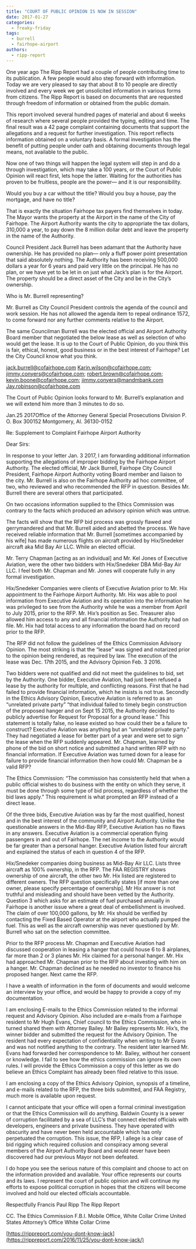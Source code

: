 ```yaml
---
title: "COURT OF PUBLIC OPINION IS NOW IN SESSION"
date: 2017-01-27
categories: 
  - freaky-friday
tags: 
  - burrell
  - fairhope-airport
authors: 
  - ripp-report
---
```


One year ago The Ripp Report had a couple of people contributing time to its publication. A few people would also step forward with information. Today we are very pleased to say that about 8 to 10 people are directly involved and every week we get unsolicited information in various forms from citizens. The Ripp Report is based on documents that are requested through freedom of information or obtained from the public domain.

This report involved several hundred pages of material and about 6 weeks of research where several people provided the typing, editing and time. The final result was a 42 page complaint containing documents that support the allegations and a request for further investigation. This report reflects information obtained on a voluntary basis. A formal investigation has the benefit of putting people under oath and obtaining documents through legal means, not available to the public.

Now one of two things will happen the legal system will step in and do a through investigation, which may take a 100 years, or the Court of Public Opinion will react first, lets hope the latter. Waiting for the authorities has proven to be fruitless, people are the power— and it is our responsibility.

Would you buy a car without the title? Would you buy a house, pay the mortgage, and have no title?

That is exactly the situation Fairhope tax payers find themselves in today. The Mayor wants the property at the Airport in the name of the City of Fairhope. The Airport Authority wants the city to appropriate the tax dollars, 310,000 a year, to pay down the 8 million dollar debt and leave the property in the name of the Authority.

Council President Jack Burrell has been adamant that the Authority have ownership. He has provided no plan— only a fluff power point presentation that said absolutely nothing. The Authority has been receiving 500,000 dollars a year for 6 years and paid very little on the principal. He has no plan, or we have yet to be let in on just what Jack’s plan is for the Airport. The property should be a direct asset of the City and be in the City’s ownership.

Who is Mr. Burrell representing?

Mr. Burrell as City Council President controls the agenda of the council and work session. He has not allowed the agenda item to repeal ordinance 1572, to come forward nor any further comments relative to the Airport.

The same Councilman Burrell was the elected official and Airport Authority Board member that negotiated the below lease as well as selection of who would get the lease. It is up to the Court of Public Opinion, do you think this is fair, ethical, honest, good business or in the best interest of Fairhope? Let the City Council know what you think.

jack.burrell@cofairhope.com Karin.wilson@cofairhope.com; jimmy.conyers@cofairhope.com; robert.brown@cofairhope.com; kevin.boone@cofairhope.com; jimmy.conyers@mandmbank.com Jay.robinson@cofairhope.com

The Court of Public Opinion looks forward to Mr. Burrell’s explanation and we will extend him more than 3 minutes to do so.

Jan.25 2017Office of the Attorney General Special Prosecutions Division P. O. Box 300152 Montgomery, Al. 36130-0152

Re: Supplement to Complaint Fairhope Airport Authority

Dear Sirs:

In response to your letter Jan. 3 2017, I am forwarding additional information supporting the allegations of improper bidding by the Fairhope Airport Authority. The elected official, Mr Jack Burrell, Fairhope City Council President, Fairhope Airport Authority voting Board member and liaison to the city. Mr. Burrell is also on the Fairhope Authority ad hoc committee, of two, who reviewed and who recommended the RFP in question. Besides Mr. Burrell there are several others that participated.

On two occasions information supplied to the Ethics Commission was contrary to the facts which produced an advisory opinion which was untrue.

The facts will show that the RFP bid process was grossly flawed and gerrymandered and that Mr. Burrell aided and abetted the process. We have received reliable information that Mr. Burrell \[sometimes accompanied by his wife\] has made numerous flights on aircraft provided by Hix/Snedeker aircraft aka Mid Bay Air LLC. While an elected official.

Mr. Terry Chapman \[acting as an individual\] and Mr. Kel Jones of Executive Aviation, were the other two bidders with Hix/Snedeker DBA Mid-Bay Air LLC. I feel both Mr. Chapman and Mr. Jones will cooperate fully in any formal investigation.

Hix/Snedeker Companies were clients of Executive Aviation prior to Mr. Hix appointment to the Fairhope Airport Authority. Mr. Hix was able to pool information from Executive Aviation and its operation into the information he was privileged to see from the Authority while he was a member from April to July 2015, prior to the RFP. Mr. Hix’s position as Sec. Treasurer also allowed him access to any and all financial information the Authority had on file. Mr. Hix had total access to any information the board had on record prior to the RFP.

The RFP did not follow the guidelines of the Ethics Commission Advisory Opinion. The most striking is that the “lease” was signed and notarized prior to the opinion being rendered, as required by law. The execution of the lease was Dec. 17th 2015, and the Advisory Opinion Feb. 3 2016.

Two bidders were not qualified and did not meet the guidelines to bid, set by the Authority. One bidder, Executive Aviation, had just been refused a lease by the authority for multiple, and conflicting reasons. First that he had failed to provide financial information, which he insists is not true. Secondly in the Ethics Advisory Opinion, Executive Aviation is referred to as an “unrelated private party” “that individual failed to timely begin construction of the proposed hanger and on Sept 15 2015, the Authority decided to publicly advertise for Request for Proposal for a ground lease.” This statement is totally false, no lease existed so how could their be a failure to construct? Executive Aviation was anything but an “unrelated private party.” They had negotiated a lease for better part of a year and were set to sign the lease when the RFP suddenly appeared. Mr. Chapman, learned by phone of the bid on short notice and submitted a hand written RFP with no financial information. If Executive Aviation was turned down for a lease for failure to provide financial information then how could Mr. Chapman be a valid RFP?

The Ethics Commission: “The commission has consistently held that when a public official wishes to do business with the entity on which they serve, it must be done through some type of bid process, regardless of whether the bid laws apply.” This requirement is what prompted an RFP instead of a direct lease.

Of the three bids, Executive Aviation was by far the most qualified, honest and in the best interest of the community and Airport Authority. Unlike the questionable answers in the Mid-Bay RFP, Executive Aviation has no flaws in any answers. Executive Aviation is a commercial operation flying passengers in and out of Fairhope. The net income to the Authority would be far greater than a personal hanger. Executive Aviation listed four aircraft and explained the status of each in question 4 of the RFP.

Hix/Snedeker companies doing business as Mid-Bay Air LLC. Lists three aircraft as 100% ownership, in the RFP. The FAA REGISTRY shows ownership of one aircraft, the other two Mr. Hix listed are registered to different owners. The RFP question specifically states \[if more than one owner, please specify percentage of ownership\]. Mr Hix answer is not truthful and misleading and should have been vetted by the Authority. Question 3 which asks for an estimate of fuel purchased annually in Fairhope is another issue where a great deal of embellishment is involved. The claim of over 100,000 gallons, by Mr. Hix should be verified by contacting the Fixed Based Operator at the airport who actually pumped the fuel. This as well as the aircraft ownership was never questioned by Mr. Burrell who sat on the selection committee.

Prior to the RFP process Mr. Chapman and Executive Aviation had discussed cooperation in leasing a hanger that could house 6 to 8 airplanes, far more than 2 or 3 planes Mr. Hix claimed for a personal hanger. Mr. Hix had approached Mr. Chapman prior to the RFP about investing with him on a hanger. Mr. Chapman declined as he needed no investor to finance his proposed hanger. Next came the RFP.

I have a wealth of information in the form of documents and would welcome an interview by your office, and would be happy to provide a copy of my documentation.

I am enclosing E-mails to the Ethics Commission related to the informal request and Advisory Opinion. Also included are e-mails from a Fairhope resident to Mr Hugh Evans, Chief council to the Ethics Commission, who in turned shared them with Attorney Bailey. Mr Bailey represents Mr. Hix’s, the winner bidder and submitted the request for the Advisory Opinion. The resident had every expectation of confidentiality when writing to Mr Evans and was not notified anything to the contrary. The resident later learned Mr. Evans had forwarded her correspondence to Mr. Bailey, without her consent or knowledge. I fail to see how the ethics commission can ignore its own rules. I will provide the Ethics Commission a copy of this letter as we do believe an Ethics Complaint has already been filed relative to this issue.

I am enclosing a copy of the Ethics Advisory Opinion, synopsis of a timeline, and e-mails related to the RFP, the three bids submitted, and FAA Registry, much more is available upon request.

I cannot anticipate that your office will open a formal criminal investigation or that the Ethics Commission will do anything. Baldwin County is a sewer of corruption facilitated by a sea of LLC’s that connect elected officials with developers, engineers and private business. They have operated with obscurity and have never been held accountable which has only perpetuated the corruption. This issue, the RFP, I allege is a clear case of bid rigging which required collusion and conspiracy among several members of the Airport Authority Board and would never have been discovered had our previous Mayor not been defeated.

I do hope you see the serious nature of this complaint and choose to act on the information provided and available. Your office represents our courts and its laws. I represent the court of public opinion and will continue my efforts to expose political corruption in hopes that the citizens will become involved and hold our elected officials accountable.

Respectfully Francis Paul Ripp The Ripp Report

CC. The Ethics Commission F.B.I. Mobile Office, White Collar Crime United States Attorney’s Office White Collar Crime

[https://rippreport.com/you-dont-know-jack](https://rippreport.com/2016/11/25/you-dont-know-jack/)
